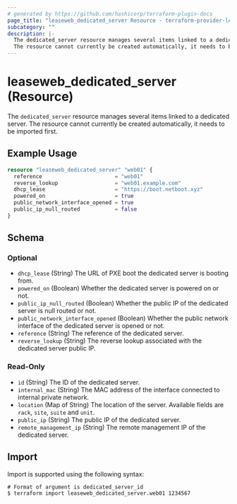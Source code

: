 ```yaml
---
# generated by https://github.com/hashicorp/terraform-plugin-docs
page_title: "leaseweb_dedicated_server Resource - terraform-provider-leaseweb"
subcategory: ""
description: |-
  The dedicated_server resource manages several items linked to a dedicated server.
  The resource cannot currently be created automatically, it needs to be imported first.
---
```


# leaseweb_dedicated_server (Resource)

The `dedicated_server` resource manages several items linked to a dedicated server.
The resource cannot currently be created automatically, it needs to be imported first.

## Example Usage

```terraform
resource "leaseweb_dedicated_server" "web01" {
  reference                       = "web01"
  reverse_lookup                  = "web01.example.com"
  dhcp_lease                      = "https://boot.netboot.xyz"
  powered_on                      = true
  public_network_interface_opened = true
  public_ip_null_routed           = false
}
```

<!-- schema generated by tfplugindocs -->
## Schema

### Optional

- `dhcp_lease` (String) The URL of PXE boot the dedicated server is booting from.
- `powered_on` (Boolean) Whether the dedicated server is powered on or not.
- `public_ip_null_routed` (Boolean) Whether the public IP of the dedicated server is null routed or not.
- `public_network_interface_opened` (Boolean) Whether the public network interface of the dedicated server is opened or not.
- `reference` (String) The reference of the dedicated server.
- `reverse_lookup` (String) The reverse lookup associated with the dedicated server public IP.

### Read-Only

- `id` (String) The ID of the dedicated server.
- `internal_mac` (String) The MAC address of the interface connected to internal private network.
- `location` (Map of String) The location of the server.
Available fields are `rack`, `site`, `suite` and `unit`.
- `public_ip` (String) The public IP of the dedicated server.
- `remote_management_ip` (String) The remote management IP of the dedicated server.

## Import

Import is supported using the following syntax:

```shell
# Format of argument is dedicated_server_id
$ terraform import leaseweb_dedicated_server.web01 1234567
```
